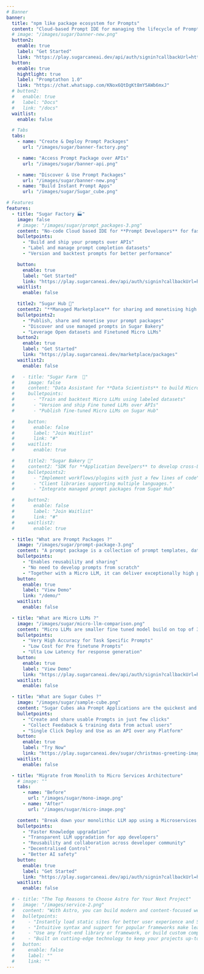 ```yaml
---
# Banner
banner:
  title: "npm like package ecosystem for Prompts"
  content: "Cloud-based Prompt IDE for managing the lifecycle of Prompts, deploying Prompts as Packages, and creating instant Apps powered by self-trained Micro LLMs"
  # image: "/images/sugar/banner-new.png"
  button2:
    enable: true
    label: "Get Started"
    link: "https://play.sugarcaneai.dev/api/auth/signin?callbackUrl=https%3A%2F%2Fplay.sugarcaneai.dev%2F"
  button:
    enable: true
    hightlight: true
    label: "Promptathon 1.0"
    link: "https://chat.whatsapp.com/KNox6QtDgKt8mY5AWb6mxJ"
  # button2:
  #   enable: true
  #   label: "Docs"
  #   link: "/docs"
  waitlist:
    enable: false

  # Tabs
  tabs:
    - name: "Create & Deploy Prompt Packages"
      url: "/images/sugar/banner-factory.png"

    - name: "Access Prompt Package over APIs"
      url: "/images/sugar/banner-api.png"

    - name: "Discover & Use Prompt Packages"
      url: "/images/sugar/banner-new.png"
    - name: "Build Instant Prompt Apps"
      url: "/images/sugar/Sugar_cube.png"

# Features
features:
  - title: "Sugar Factory 🏭"
    image: false
    # image: "/images/sugar/prompt_packages-3.png"
    content: "No-code Cloud based IDE for **Prompt Developers** for faster & efficient prompt engineering"
    bulletpoints:
      - "Build and ship your prompts over APIs"
      - "Label and manage prompt completion datasets"
      - "Version and backtest prompts for better performance"

    button:
      enable: true
      label: "Get Started"
      link: "https://play.sugarcaneai.dev/api/auth/signin?callbackUrl=https%3A%2F%2Fplay.sugarcaneai.dev%2F"
    waitlist:
      enable: false

    title2: "Sugar Hub 🛒"
    content2: "**Managed Marketplace** for sharing and monetising high quality GenAI assets with the ecosystem"
    bulletpoints2:
      - "Publish, share and monetise your prompt packages"
      - "Discover and use managed prompts in Sugar Bakery"
      - "Leverage Open datasets and Finetuned Micro LLMs"
    button2:
      enable: true
      label: "Get Started"
      link: "https://play.sugarcaneai.dev/marketplace/packages"
    waitlist2:
      enable: false

  #   - title: "Sugar Farm  🚜"
  #     image: false
  #     content: "Data Assistant for **Data Scientists** to build Micro LLMs"
  #     bulletpoints:
  #       - "Train and backtest Micro LLMs using labeled datasets"
  #       - "Version and ship Fine tuned LLMs over APIs"
  #       - "Publish fine-tuned Micro LLMs on Sugar Hub"

  #     button:
  #       enable: false
  #       label: "Join Waitlist"
  #       link: "#"
  #     waitlist:
  #       enable: true

  #     title2: "Sugar Bakery 🍞"
  #     content2: "SDK for **Application Develpers** to develop cross-LLM business logic applications"
  #     bulletpoints2:
  #       - "Implement workflows/plugins with just a few lines of code"
  #       - "Client libraries supporting multiple languages."
  #       - "Integrate managed prompt packages from Sugar Hub"

  #     button2:
  #       enable: false
  #       label: "Join Waitlist"
  #       link: "#"
  #     waitlist2:
  #       enable: true

  - title: "What are Prompt Packages ?"
    image: "/images/sugar/prompt-package-3.png"
    content: "A prompt package is a collection of prompt templates, dataset, and LLM configuration that can be distributed as a unit of reusable prompt or functionality in the LLM ecosystem. A prompt template is tied to a specific LLM config for high accuracy"
    bulletpoints:
      - "Enables reusability and sharing"
      - "No need to develop prompts from scratch"
      - "Together with a Micro LLM, it can deliver exceptionally high performance."
    button:
      enable: true
      label: "View Demo"
      link: "/demo/"
    waitlist:
      enable: false

  - title: "What are Micro LLMs ?"
    image: "/images/sugar/micro-llm-comparison.png"
    content: "Micro LLMs are smaller fine tuned model build on top of 3b/7b parameters and trained for task specific prompts, which can be used to automate workflows/plugins to ensure their reliability and accuracy"
    bulletpoints:
      - "Very High Accuracy for Task Specific Prompts"
      - "Low Cost for Pre finetune Prompts"
      - "Ulta Low Latency for response generation"
    button:
      enable: true
      label: "View Demo"
      link: "https://play.sugarcaneai.dev/api/auth/signin?callbackUrl=https%3A%2F%2Fplay.sugarcaneai.dev%2F"
    waitlist:
      enable: false

  - title: "What are Sugar Cubes ?"
    image: "/images/sugar/sample-cube.png"
    content: "Sugar Cubes aka Prompt Applications are the quickest and easiest way to create and collaborate over a LLM based application. A cube can be created by just writing a Prompt without any hassle of LLM integration or code deployments"
    bulletpoints:
      - "Create and share usable Prompts in just few clicks"
      - "Collect Feedaback & training data from actual users"
      - "Single Click Deploy and Use as an API over any Platform"
    button:
      enable: true
      label: "Try Now"
      link: "https://play.sugarcaneai.dev/sugar/christmas-greeting-image/celebrity-santa-greeting/preview"
    waitlist:
      enable: false

  - title: "Migrate from Monolith to Micro Services Architecture"
    # image: ""
    tabs:
      - name: "Before"
        url: "/images/sugar/mono-image.png"
      - name: "After"
        url: "/images/sugar/micro-image.png"

    content: "Break down your monolithic LLM app using a Microservices approach into Prompt Packages and Micro LLMs to achieve a clear separation of concerns among app developers, prompt developers, and data scientists."
    bulletpoints:
      - "Faster Knowledge upgradation"
      - "Transparent LLM upgradation for app developers"
      - "Reusability and collaboration across developer community"
      - "Decentralised Control"
      - "Better AI safety"
    button:
      enable: true
      label: "Get Started"
      link: "https://play.sugarcaneai.dev/api/auth/signin?callbackUrl=https%3A%2F%2Fplay.sugarcaneai.dev%2F"
    waitlist:
      enable: false

  # - title: "The Top Reasons to Choose Astro for Your Next Project"
  #   image: "/images/service-2.png"
  #   content: "With Astro, you can build modern and content-focused websites without sacrificing performance or ease of use."
  #   bulletpoints:
  #     - "Instantly load static sites for better user experience and SEO."
  #     - "Intuitive syntax and support for popular frameworks make learning and using Astro a breeze."
  #     - "Use any front-end library or framework, or build custom components, for any project size."
  #     - "Built on cutting-edge technology to keep your projects up-to-date with the latest web standards."
  #   button:
  #     enable: false
  #     label: ""
  #     link: ""
---
```

